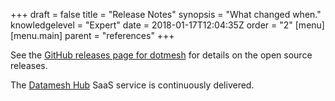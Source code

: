 +++
draft = false
title = "Release Notes"
synopsis = "What changed when."
knowledgelevel = "Expert"
date = 2018-01-17T12:04:35Z
order = "2"
[menu]
  [menu.main]
    parent = "references"
+++

See the [GitHub releases page for dotmesh](https://github.com/dotmesh-io/dotmesh/releases) for details on the open source releases.

The [Datamesh Hub](https://hub.dotmesh.io) SaaS service is continuously delivered.
